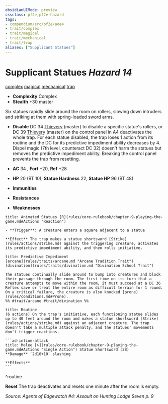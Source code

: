 ```yaml
---
obsidianUIMode: preview
cssclass: pf2e,pf2e-hazard
tags:
- compendium/src/pf2e/aoe4
- trait/complex
- trait/magical
- trait/mechanical
- trait/trap
aliases: ["Supplicant Statues"]
---
```

# Supplicant Statues *Hazard 14*  
[complex](rules/traits/complex.md "Complex Hazard Trait")  [magical](rules/traits/magical.md "Magical Item Trait")  [mechanical](rules/traits/mechanical.md "Mechanical Hazard Trait")  [trap](rules/traits/trap.md "Trap Hazard Trait")  

- **Complexity** Complex
- **Stealth** +30 master  

Six statues rapidly slide around the room on rollers, slowing down intruders and striking at them with spring-loaded sword arms.

- **Disable** DC 34 [Thievery](compendium/skills.md#Thievery) (master) to disable a specific statue's rollers, or DC 39 [Thievery](compendium/skills.md#Thievery) (master) on the control panel in A4 deactivates the whole trap. For each statue disabled, the trap loses 1 action from its routine and the DC for its predictive impediment ability decreases by 4. Dispel magic (7th level, counteract DC 32) doesn't harm the statues but removes the predictive impediment ability. Breaking the control panel prevents the trap from resetting.  

- **AC** 34 , **Fort** +20, **Ref** +28
- **HP** 20 (BT 10); **Statue Hardness** 22, **Statue HP** 96 (BT 48)
- **Immunities** 
- **Resistances** 
- **Weaknesses** 
     
```ad-embed-ability
title: Animated Statues [R](rules/core-rulebook/chapter-9-playing-the-game.md#Actions "Reaction")

- **Trigger**: A creature enters a square adjacent to a statue

**Effect** The trap makes a statue shortsword [Strike](rules/actions/strike.md) against the triggering creature, activates its predictive impediment ability, and then rolls initiative.
```
```ad-embed-ability
title: Predictive Impediment
[arcane](rules/traits/arcane.md "Arcane Tradition Trait")  [divination](rules/traits/divination.md "Divination School Trait")  

The statues continually slide around to bump into creatures and block their passage through the room. The first time on its turn that a creature attempts to move within the room, it must succeed at a DC 36 Reflex save or treat the entire room as difficult terrain for 1 round. On a critical failure, the creature is also knocked [prone](rules/conditions.md#Prone).  
%% #trait/arcane #trait/divination %%
```

````ad-pf2-summary
title: Routine
(6 actions) On the trap's initiative, each functioning statue slides up to 40 feet around the room and makes a statue shortsword [Strike](rules/actions/strike.md) against an adjacent creature. The trap doesn't take a multiple attack penalty, and the statues' movements don't trigger reactions.

```ad-inline-attack
title: Melee [>](rules/core-rulebook/chapter-9-playing-the-game.md#Actions "Single Action") Statue Shortsword (28)
**Damage** `2d10+10` slashing 
 
**Effects**
```
````
^routine

**Reset** The trap deactivates and resets one minute after the room is empty.  

*Source: Agents of Edgewatch #4: Assault on Hunting Lodge Seven p. 9*